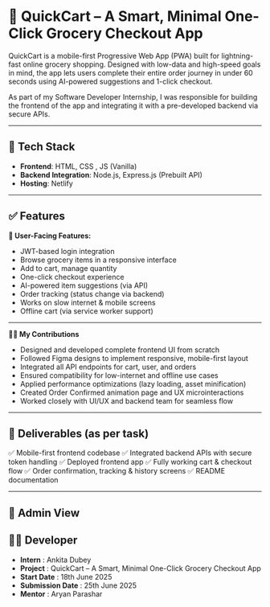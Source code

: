 # 🛒 QuickCart – A Smart, Minimal One-Click Grocery Checkout App

QuickCart is a mobile-first Progressive Web App (PWA) built for lightning-fast online grocery shopping. Designed with low-data and high-speed goals in mind, the app lets users complete their entire order journey in under 60 seconds using AI-powered suggestions and 1-click checkout.

As part of my Software Developer Internship, I was responsible for building the frontend of the app and integrating it with a pre-developed backend via secure APIs.

---

## 🚀 Tech Stack

- **Frontend**: HTML, CSS , JS (Vanilla)
- **Backend Integration**: Node.js, Express.js (Prebuilt API)
- **Hosting**: Netlify 

---


## ✅ Features
  **👥 User-Facing Features:** 

- JWT-based login integration
- Browse grocery items in a responsive interface
- Add to cart, manage quantity
- One-click checkout experience
- AI-powered item suggestions (via API)
- Order tracking (status change via backend)
- Works on slow internet & mobile screens
- Offline cart (via service worker support)

---


**🧑‍💻 My Contributions** 

- Designed and developed complete frontend UI from scratch
- Followed Figma designs to implement responsive, mobile-first layout
- Integrated all API endpoints for cart, user, and orders
- Ensured compatibility for low-internet and offline use cases
- Applied performance optimizations (lazy loading, asset minification)
- Created Order Confirmed animation page and UX microinteractions
- Worked closely with UI/UX and backend team for seamless flow

--- 


## 📂 Deliverables (as per task)
✅ Mobile-first frontend codebase
✅ Integrated backend APIs with secure token handling
✅ Deployed frontend app
✅ Fully working cart & checkout flow
✅ Order confirmation, tracking & history screens
✅ README documentation

---

## 🔁 Admin View

## 👩‍💻 Developer
- **Intern** : Ankita Dubey
- **Project** : QuickCart – A Smart, Minimal One-Click Grocery Checkout App
-  **Start Date** : 18th June 2025
-  **Submission Date** : 25th June 2025
-  **Mentor** : Aryan Parashar

